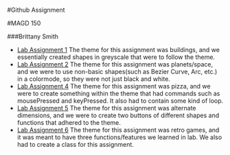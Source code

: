 #Github Assignment

#MAGD 150

###Brittany Smith

* [Lab Assignment 1](https://github.com/smithy77/magd150/blob/master/s19magd150lab01_Smith.pde)
 The theme for this assignment was buildings, and we essentially created shapes in greyscale that were to follow the theme.
* [Lab Assignment 2](https://github.com/smithy77/magd150/blob/master/s19magd150lab02_Smith.pde)
 The theme for this assignment was planets/space, and we were to use non-basic shapes(such as Bezier Curve, Arc, etc.) in a colormode, so they were not just black and white.
* [Lab Assignment 4](https://github.com/smithy77/magd150/blob/master/s19magd150lab04_Smith.pde)
 The theme for this assignment was pizza, and we were to create something within the theme that had commands such as mousePressed and keyPressed. It also had to contain some kind of loop.
* [Lab Assignment 5](https://github.com/smithy77/magd150/blob/master/s19magd150lab05_Smith.pde)
 The theme for this assignment was alternate dimensions, and we were to create two buttons of different shapes and functions that adhered to the theme.
* [Lab Assignment 6](https://github.com/smithy77/magd150/blob/master/s19magd150lab06_Smith.pde)
 The theme for this assignment was retro games, and it was meant to have three functions/features we learned in lab. We also had to create a class for this assignment.

